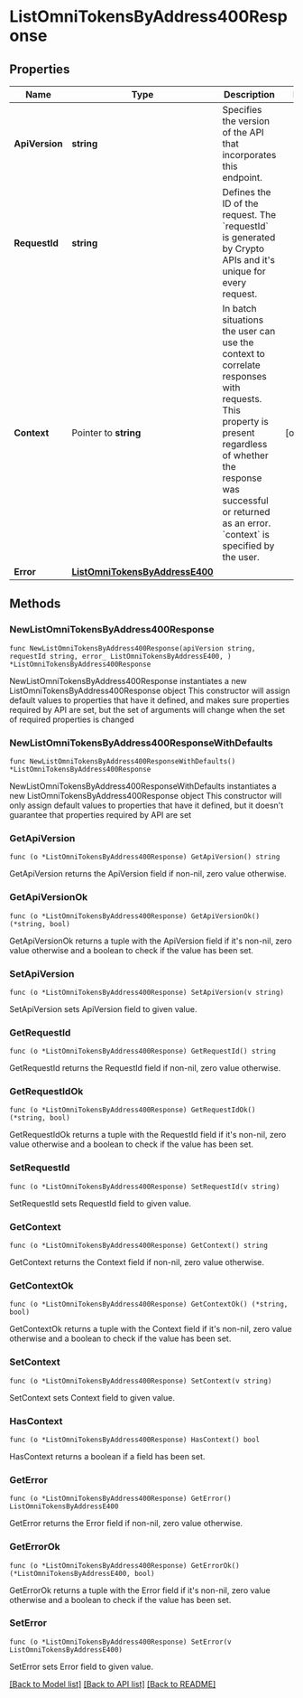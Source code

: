# ListOmniTokensByAddress400Response

## Properties

Name | Type | Description | Notes
------------ | ------------- | ------------- | -------------
**ApiVersion** | **string** | Specifies the version of the API that incorporates this endpoint. | 
**RequestId** | **string** | Defines the ID of the request. The &#x60;requestId&#x60; is generated by Crypto APIs and it&#39;s unique for every request. | 
**Context** | Pointer to **string** | In batch situations the user can use the context to correlate responses with requests. This property is present regardless of whether the response was successful or returned as an error. &#x60;context&#x60; is specified by the user. | [optional] 
**Error** | [**ListOmniTokensByAddressE400**](ListOmniTokensByAddressE400.md) |  | 

## Methods

### NewListOmniTokensByAddress400Response

`func NewListOmniTokensByAddress400Response(apiVersion string, requestId string, error_ ListOmniTokensByAddressE400, ) *ListOmniTokensByAddress400Response`

NewListOmniTokensByAddress400Response instantiates a new ListOmniTokensByAddress400Response object
This constructor will assign default values to properties that have it defined,
and makes sure properties required by API are set, but the set of arguments
will change when the set of required properties is changed

### NewListOmniTokensByAddress400ResponseWithDefaults

`func NewListOmniTokensByAddress400ResponseWithDefaults() *ListOmniTokensByAddress400Response`

NewListOmniTokensByAddress400ResponseWithDefaults instantiates a new ListOmniTokensByAddress400Response object
This constructor will only assign default values to properties that have it defined,
but it doesn't guarantee that properties required by API are set

### GetApiVersion

`func (o *ListOmniTokensByAddress400Response) GetApiVersion() string`

GetApiVersion returns the ApiVersion field if non-nil, zero value otherwise.

### GetApiVersionOk

`func (o *ListOmniTokensByAddress400Response) GetApiVersionOk() (*string, bool)`

GetApiVersionOk returns a tuple with the ApiVersion field if it's non-nil, zero value otherwise
and a boolean to check if the value has been set.

### SetApiVersion

`func (o *ListOmniTokensByAddress400Response) SetApiVersion(v string)`

SetApiVersion sets ApiVersion field to given value.


### GetRequestId

`func (o *ListOmniTokensByAddress400Response) GetRequestId() string`

GetRequestId returns the RequestId field if non-nil, zero value otherwise.

### GetRequestIdOk

`func (o *ListOmniTokensByAddress400Response) GetRequestIdOk() (*string, bool)`

GetRequestIdOk returns a tuple with the RequestId field if it's non-nil, zero value otherwise
and a boolean to check if the value has been set.

### SetRequestId

`func (o *ListOmniTokensByAddress400Response) SetRequestId(v string)`

SetRequestId sets RequestId field to given value.


### GetContext

`func (o *ListOmniTokensByAddress400Response) GetContext() string`

GetContext returns the Context field if non-nil, zero value otherwise.

### GetContextOk

`func (o *ListOmniTokensByAddress400Response) GetContextOk() (*string, bool)`

GetContextOk returns a tuple with the Context field if it's non-nil, zero value otherwise
and a boolean to check if the value has been set.

### SetContext

`func (o *ListOmniTokensByAddress400Response) SetContext(v string)`

SetContext sets Context field to given value.

### HasContext

`func (o *ListOmniTokensByAddress400Response) HasContext() bool`

HasContext returns a boolean if a field has been set.

### GetError

`func (o *ListOmniTokensByAddress400Response) GetError() ListOmniTokensByAddressE400`

GetError returns the Error field if non-nil, zero value otherwise.

### GetErrorOk

`func (o *ListOmniTokensByAddress400Response) GetErrorOk() (*ListOmniTokensByAddressE400, bool)`

GetErrorOk returns a tuple with the Error field if it's non-nil, zero value otherwise
and a boolean to check if the value has been set.

### SetError

`func (o *ListOmniTokensByAddress400Response) SetError(v ListOmniTokensByAddressE400)`

SetError sets Error field to given value.



[[Back to Model list]](../README.md#documentation-for-models) [[Back to API list]](../README.md#documentation-for-api-endpoints) [[Back to README]](../README.md)


